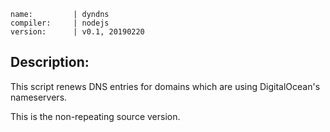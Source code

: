 ```
name:         | dyndns
compiler:     | nodejs
version:      | v0.1, 20190220
```

## Description:

This script renews DNS entries for domains which are using DigitalOcean's nameservers.

This is the non-repeating source version.